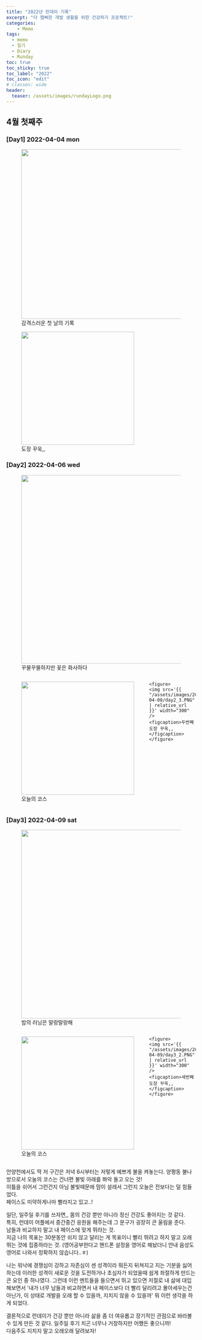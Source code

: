 ```yaml
---
title: "2022년 런데이 기록"
excerpt: "더 햅삐한 개발 생활을 위한 건강하기 프로젝트!"
categories:
    - Memo 
tags:
  - memo
  - 일기
  - Diary
  - Runday
toc: true
toc_sticky: true
toc_label: "2022"
toc_icon: "edit"
# classes: wide
header:
  teaser: /assets/images/rundayLogo.png
---
```


## 4월 첫째주
### [Day1] 2022-04-04 mon
<figure>
<img src='{{ "/assets/images/2022-04-08/day1_1.JPG" | relative_url }}' width="450" />
<figcaption>감격스러운 첫 날의 기록</figcaption>
</figure>

<figure>
<img src='{{ "/assets/images/2022-04-08/day1_2.PNG" | relative_url }}' width="300" />
<figcaption>도장 꾸욱,,</figcaption>
</figure>

### [Day2] 2022-04-06 wed
<figure>
<img src='{{ "/assets/images/2022-04-08/day2_1.JPG" | relative_url }}' width="500" />
<figcaption>꾸물꾸물하지만 꽃은 화사하다</figcaption>
</figure>

<div style="display: flex;justify-content: space-evenly;">
    <figure>
    <img src='{{ "/assets/images/2022-04-08/day2_2.PNG" | relative_url }}' width="300" />
    <figcaption>오늘의 코스</figcaption>
    </figure>

    <figure>
    <img src='{{ "/assets/images/2022-04-08/day2_3.PNG" | relative_url }}' width="300" />
    <figcaption>두번째 도장 꾸욱,,</figcaption>
    </figure>
</div>

### [Day3] 2022-04-09 sat
<figure>
<img src='{{ "/assets/images/2022-04-09/day3_1.JPG" | relative_url }}' width="500" />
<figcaption>밤의 러닝은 말랑말랑해</figcaption>
</figure>

<div style="display: flex;justify-content: space-evenly;">
    <figure>
    <img src='{{ "/assets/images/2022-04-09/day3_3.PNG" | relative_url }}' width="300" />
    <figcaption>오늘의 코스</figcaption>
    </figure>

    <figure>
    <img src='{{ "/assets/images/2022-04-09/day3_2.PNG" | relative_url }}' width="300" />
    <figcaption>세번째 도장 꾸욱,,</figcaption>
    </figure>
</div>

안양천에서도 딱 저 구간은 저녁 6시부터는 저렇게 예쁘게 불을 켜놓는다. 양평동 불나방으로서 오늘의 코스는 건너편 불빛 아래를 쫘악 돌고 오는 것!<br>
이틀을 쉬어서 그런건지 아님 불빛때문에 맘이 설레서 그런지 오늘은 전보다는 덜 힘들었다.<br> 
페이스도 미약하게나마 빨라지고 있고..!<br>

일단, 일주일 후기를 쓰자면,, 몸의 건강 뿐만 아니라 정신 건강도 좋아지는 것 같다. <br>
특히, 런데이 어플에서 중간중간 응원을 해주는데 그 문구가 굉장히 큰 울림을 준다.<br>
남들과 비교하지 말고 내 페이스에 맞게 뛰라는 것. <br>
지금 나의 목표는 30분동안 쉬지 않고 달리는 게 목표이니 빨리 뛰려고 하지 말고 오래 뛰는 것에 집중하라는 것. (영어공부한다고 핸드폰 설정을 영어로 해놨더니 안내 음성도 영어로 나와서 정확하지 않습니다..ㅎ)<br>

나는 워낙에 경쟁심이 강하고 자존심이 센 성격이라 뭐든지 뒤쳐지고 지는 기분을 싫어하는데 이러한 성격이 새로운 것을 도전하거나 초심자가 되었을때 쉽게 좌절하게 만드는 큰 요인 중 하나였다. 그런데 이런 멘트들을 들으면서 뛰고 있으면 저절로 내 삶에 대입해보면서 '내가 너무 남들과 비교하면서 내 페이스보다 더 빨리 달리려고 몰아세우는건 아닌가, 이 상태로 개발을 오래 할 수 있을까, 지치지 않을 수 있을까' 뭐 이런 생각을 하게 되었다. <br>

결론적으로 런데이가 건강 뿐만 아니라 삶을 좀 더 여유롭고 장기적인 관점으로 바라볼 수 있게 만든 것 같다. 일주일 후기 치곤 너무나 거창하지만 어쨌든 좋으니까! <br>
다음주도 지치지 말고 오래오래 달려보자!
